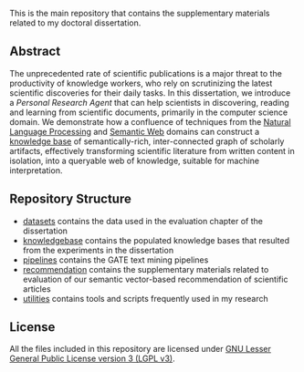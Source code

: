 This is the main repository that contains the supplementary materials related to my doctoral dissertation.

## Abstract
The unprecedented rate of scientific publications is a major threat to the productivity of knowledge workers, who rely on scrutinizing the latest scientific discoveries for their daily tasks. In this dissertation, we introduce a *Personal Research Agent* that can help scientists in discovering, reading and learning from scientific documents, primarily in the computer science domain. We demonstrate how a confluence of techniques from the [Natural Language Processing](https://en.wikipedia.org/wiki/Natural-language_processing) and [Semantic Web](https://en.wikipedia.org/wiki/Semantic_Web) domains can construct a [knowledge base](https://en.wikipedia.org/wiki/Knowledge_base) of semantically-rich, inter-connected graph of scholarly artifacts, effectively transforming scientific literature from written content in isolation, into a queryable web of knowledge, suitable for machine interpretation.

## Repository Structure
* [datasets](../master/datasets) contains the data used in the evaluation chapter of the dissertation
* [knowledgebase](../master/knowledgebase) contains the populated knowledge bases that resulted from the experiments in the dissertation
* [pipelines](../master/pipelines) contains the GATE text mining pipelines
* [recommendation](../master/recommendation) contains the supplementary materials related to evaluation of our semantic vector-based recommendation of scientific articles
* [utilities](../master/utilities) contains tools and scripts frequently used in my research

## License
All the files included in this repository are licensed under [GNU Lesser General Public License version 3 (LGPL v3)](https://opensource.org/licenses/lgpl-3.0.html).
